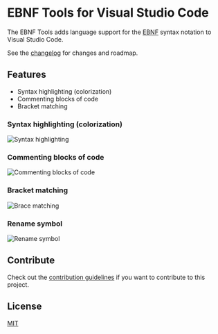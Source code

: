 # EBNF Tools for Visual Studio Code

The EBNF Tools adds language support for the [EBNF](https://en.wikipedia.org/wiki/Extended_Backus%E2%80%93Naur_Form) syntax notation to Visual Studio Code. 

See the [changelog](CHANGELOG.md) for changes and roadmap.

## Features

- Syntax highlighting (colorization)
- Commenting blocks of code
- Bracket matching

### Syntax highlighting (colorization)
![Syntax highlighting](https://raw.githubusercontent.com/igochkov/vscode-ebnf/master/docs/syntax-highlighting.png)

### Commenting blocks of code
![Commenting blocks of code](https://raw.githubusercontent.com/igochkov/vscode-ebnf/master/docs/commenting-block.gif)

### Bracket matching
![Brace matching](https://raw.githubusercontent.com/igochkov/vscode-ebnf/master/docs/brace-matching.gif)

### Rename symbol
![Rename symbol](https://raw.githubusercontent.com/igochkov/vscode-ebnf/master/docs/rename-symbol.gif) 

## Contribute
Check out the [contribution guidelines](https://raw.githubusercontent.com/igochkov/vscode-ebnf/master/CONTRIBUTING.md) if you want to contribute to this project.

## License
[MIT](LICENSE)
